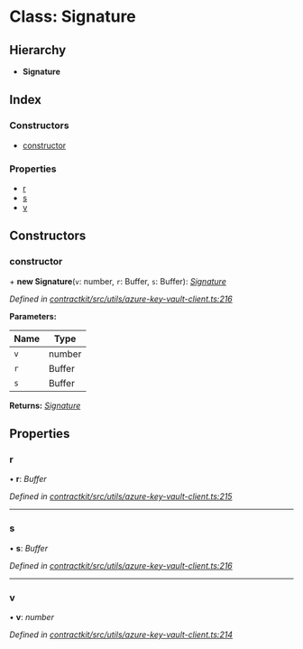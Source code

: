 # Class: Signature

## Hierarchy

* **Signature**

## Index

### Constructors

* [constructor](_utils_azure_key_vault_client_.signature.md#constructor)

### Properties

* [r](_utils_azure_key_vault_client_.signature.md#r)
* [s](_utils_azure_key_vault_client_.signature.md#s)
* [v](_utils_azure_key_vault_client_.signature.md#v)

## Constructors

###  constructor

\+ **new Signature**(`v`: number, `r`: Buffer, `s`: Buffer): *[Signature](_utils_azure_key_vault_client_.signature.md)*

*Defined in [contractkit/src/utils/azure-key-vault-client.ts:216](https://github.com/celo-org/celo-monorepo/blob/master/packages/contractkit/src/utils/azure-key-vault-client.ts#L216)*

**Parameters:**

Name | Type |
------ | ------ |
`v` | number |
`r` | Buffer |
`s` | Buffer |

**Returns:** *[Signature](_utils_azure_key_vault_client_.signature.md)*

## Properties

###  r

• **r**: *Buffer*

*Defined in [contractkit/src/utils/azure-key-vault-client.ts:215](https://github.com/celo-org/celo-monorepo/blob/master/packages/contractkit/src/utils/azure-key-vault-client.ts#L215)*

___

###  s

• **s**: *Buffer*

*Defined in [contractkit/src/utils/azure-key-vault-client.ts:216](https://github.com/celo-org/celo-monorepo/blob/master/packages/contractkit/src/utils/azure-key-vault-client.ts#L216)*

___

###  v

• **v**: *number*

*Defined in [contractkit/src/utils/azure-key-vault-client.ts:214](https://github.com/celo-org/celo-monorepo/blob/master/packages/contractkit/src/utils/azure-key-vault-client.ts#L214)*
